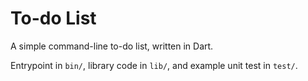 # To-do List

A simple command-line to-do list, written in Dart.

Entrypoint in `bin/`, library code
in `lib/`, and example unit test in `test/`.
